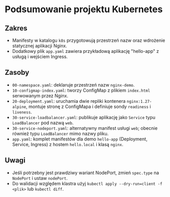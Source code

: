# Podsumowanie projektu Kubernetes

## Zakres
- Manifesty w katalogu `k8s` przygotowują przestrzeń nazw oraz wdrożenie statycznej aplikacji Nginx.
- Dodatkowy plik `app.yaml` zawiera przykładową aplikację "hello-app" z usługą i wejściem Ingress.

## Zasoby
- `00-namespace.yaml`: deklaruje przestrzeń nazw `nginx-demo`.
- `10-configmap-index.yaml`: tworzy ConfigMap z plikiem `index.html` serwowanym przez Nginx.
- `20-deployment.yaml`: uruchamia dwie repliki kontenera `nginx:1.27-alpine`, montuje stronę z ConfigMapa i definiuje sondy `readiness` i `liveness`.
- `30-service-loadbalancer.yaml`: publikuje aplikację jako `Service` typu `LoadBalancer` pod nazwą `web`.
- `30-service-nodeport.yaml`: alternatywny manifest usługi `web`; obecnie również typu `LoadBalancer` mimo nazwy pliku.
- `app.yaml`: komplet manifestów dla demo `hello-app` (Deployment, Service, Ingress) z hostem `hello.local` i klasą `nginx`.

## Uwagi
- Jeśli potrzebny jest prawdziwy wariant NodePort, zmień `spec.type` na `NodePort` i ustaw `nodePort`.
- Do walidacji względem klastra użyj `kubectl apply --dry-run=client -f <plik>` lub `kubectl diff`.
